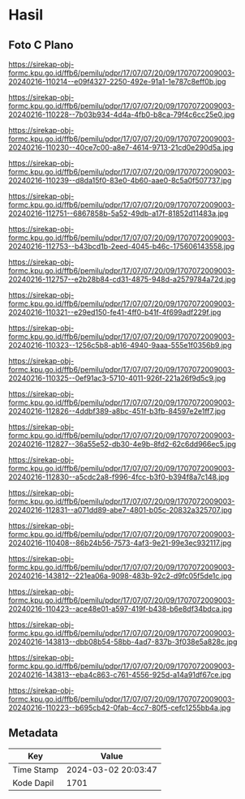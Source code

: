 # Hasil

## Foto C Plano

https://sirekap-obj-formc.kpu.go.id/ffb6/pemilu/pdpr/17/07/07/20/09/1707072009003-20240216-110214--e09f4327-2250-492e-91a1-1e787c8eff0b.jpg

https://sirekap-obj-formc.kpu.go.id/ffb6/pemilu/pdpr/17/07/07/20/09/1707072009003-20240216-110228--7b03b934-4d4a-4fb0-b8ca-79f4c6cc25e0.jpg

https://sirekap-obj-formc.kpu.go.id/ffb6/pemilu/pdpr/17/07/07/20/09/1707072009003-20240216-110230--40ce7c00-a8e7-4614-9713-21cd0e290d5a.jpg

https://sirekap-obj-formc.kpu.go.id/ffb6/pemilu/pdpr/17/07/07/20/09/1707072009003-20240216-110239--d8da15f0-83e0-4b60-aae0-8c5a0f507737.jpg

https://sirekap-obj-formc.kpu.go.id/ffb6/pemilu/pdpr/17/07/07/20/09/1707072009003-20240216-112751--6867858b-5a52-49db-a17f-81852d11483a.jpg

https://sirekap-obj-formc.kpu.go.id/ffb6/pemilu/pdpr/17/07/07/20/09/1707072009003-20240216-112753--b43bcd1b-2eed-4045-b46c-175606143558.jpg

https://sirekap-obj-formc.kpu.go.id/ffb6/pemilu/pdpr/17/07/07/20/09/1707072009003-20240216-112757--e2b28b84-cd31-4875-948d-a2579784a72d.jpg

https://sirekap-obj-formc.kpu.go.id/ffb6/pemilu/pdpr/17/07/07/20/09/1707072009003-20240216-110321--e29ed150-fe41-4ff0-b41f-4f699adf229f.jpg

https://sirekap-obj-formc.kpu.go.id/ffb6/pemilu/pdpr/17/07/07/20/09/1707072009003-20240216-110323--1256c5b8-ab16-4940-9aaa-555e1f0356b9.jpg

https://sirekap-obj-formc.kpu.go.id/ffb6/pemilu/pdpr/17/07/07/20/09/1707072009003-20240216-110325--0ef91ac3-5710-4011-926f-221a26f9d5c9.jpg

https://sirekap-obj-formc.kpu.go.id/ffb6/pemilu/pdpr/17/07/07/20/09/1707072009003-20240216-112826--4ddbf389-a8bc-451f-b3fb-84597e2e1ff7.jpg

https://sirekap-obj-formc.kpu.go.id/ffb6/pemilu/pdpr/17/07/07/20/09/1707072009003-20240216-112827--36a55e52-db30-4e9b-8fd2-62c6dd966ec5.jpg

https://sirekap-obj-formc.kpu.go.id/ffb6/pemilu/pdpr/17/07/07/20/09/1707072009003-20240216-112830--a5cdc2a8-f996-4fcc-b3f0-b394f8a7c148.jpg

https://sirekap-obj-formc.kpu.go.id/ffb6/pemilu/pdpr/17/07/07/20/09/1707072009003-20240216-112831--a071dd89-abe7-4801-b05c-20832a325707.jpg

https://sirekap-obj-formc.kpu.go.id/ffb6/pemilu/pdpr/17/07/07/20/09/1707072009003-20240216-110408--86b24b56-7573-4af3-9e21-99e3ec932117.jpg

https://sirekap-obj-formc.kpu.go.id/ffb6/pemilu/pdpr/17/07/07/20/09/1707072009003-20240216-143812--221ea06a-9098-483b-92c2-d9fc05f5de1c.jpg

https://sirekap-obj-formc.kpu.go.id/ffb6/pemilu/pdpr/17/07/07/20/09/1707072009003-20240216-110423--ace48e01-a597-419f-b438-b6e8df34bdca.jpg

https://sirekap-obj-formc.kpu.go.id/ffb6/pemilu/pdpr/17/07/07/20/09/1707072009003-20240216-143813--dbb08b54-58bb-4ad7-837b-3f038e5a828c.jpg

https://sirekap-obj-formc.kpu.go.id/ffb6/pemilu/pdpr/17/07/07/20/09/1707072009003-20240216-143813--eba4c863-c761-4556-925d-a14a91df67ce.jpg

https://sirekap-obj-formc.kpu.go.id/ffb6/pemilu/pdpr/17/07/07/20/09/1707072009003-20240216-110223--b695cb42-0fab-4cc7-80f5-cefc1255bb4a.jpg


## Metadata

| Key        | Value               |
| ---------- | ------------------- |
| Time Stamp | 2024-03-02 20:03:47 |
| Kode Dapil | 1701                |




